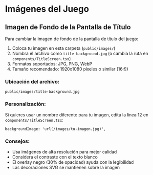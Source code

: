 # Imágenes del Juego

## Imagen de Fondo de la Pantalla de Título

Para cambiar la imagen de fondo de la pantalla de título del juego:

1. Coloca tu imagen en esta carpeta (`public/images/`)
2. Nombra el archivo como `title-background.jpg` (o cambia la ruta en `components/TitleScreen.tsx`)
3. Formatos soportados: JPG, PNG, WebP
4. Tamaño recomendado: 1920x1080 píxeles o similar (16:9)

### Ubicación del archivo:
```
public/images/title-background.jpg
```

### Personalización:
Si quieres usar un nombre diferente para tu imagen, edita la línea 12 en `components/TitleScreen.tsx`:

```tsx
backgroundImage: 'url(/images/tu-imagen.jpg)',
```

### Consejos:
- Usa imágenes de alta resolución para mejor calidad
- Considera el contraste con el texto blanco
- El overlay negro (30% de opacidad) ayuda con la legibilidad
- Las decoraciones SVG se mantienen sobre la imagen
